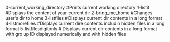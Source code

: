 0-current_working_directory #Prints current working directory
1-listit                    #Displays the content of your current dir
2-bring_me_home	            #Changes user's dir to home
3-listfiles              #Displays current dir contents in a long format
4-listmorefiles		#Displays current dire contents includin hidden 					files in a long format
5-listfilesdigitonly	# Displays current dir contents in a long format with gro			up ID displayed numerically and with hidden files

